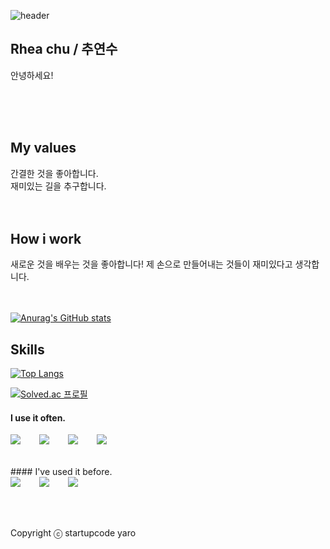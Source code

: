 ![header](https://capsule-render.vercel.app/api?type=transparent&color=auto&height=300&section=header&text=Hello!&fontSize=50)
## Rhea chu / 추연수

안녕하세요! 

<br />
<br />
<br />

## My values

간결한 것을 좋아합니다. <br/>
재미있는 길을 추구합니다. <br />
<br />
<br />

## How i work

새로운 것을 배우는 것을 좋아합니다! 제 손으로 만들어내는 것들이 재미있다고 생각합니다.
<br />
<br />
<br />

[![Anurag's GitHub stats](https://github-readme-stats.vercel.app/api?dev-rhea=anuraghazra)](https://github.com/anuraghazra/github-readme-stats&hide=stars,commits,prs&show_icons=true&theme=discord_old_blurple)

## Skills

[![Top Langs](https://github-readme-stats.vercel.app/api/top-langs/?username=dev-rhea)](https://github.com/anuraghazra/github-readme-stats)

[![Solved.ac 프로필](http://mazassumnida.wtf/api/generate_badge?boj=dev_reah)](https://solved.ac/dev_reah)

#### I use it often.

<div style="display:flex;gap:30px;flex-wrap:wrap;">
   <img src="https://img.shields.io/badge/Java-007396?style=for-the-badge&logo=Java&logoColor=white">
   <img src="https://img.shields.io/badge/JavaScript-F7DF1E?style=for-the-badge&logo=JavaScript&logoColor=white">
   <img src="https://img.shields.io/badge/HTML5-E34F26?style=for-the-badge&logo=HTML5&logoColor=white">
   <img src="https://img.shields.io/badge/CSS3-1572B6?style=for-the-badge&logo=CSS3&logoColor=white">
<br />
<br />
<br />
</div>
#### I've used it before.
<div style="display:flex;gap:30px;flex-wrap:wrap;">
<img src="https://img.shields.io/badge/MySQL-4479A1?style=for-the-badge&logo=MySQL&logoColor=white">
<img src="https://img.shields.io/badge/C++-00599C?style=flat-square&logo=C%2B%2B&logoColor=white"/>
<img src="https://img.shields.io/badge/Python-3776AB?style=flat-square&logo=Python&logoColor=white"/>
</div>
<br />
<br />
<br />

Copyright ⓒ startupcode yaro
